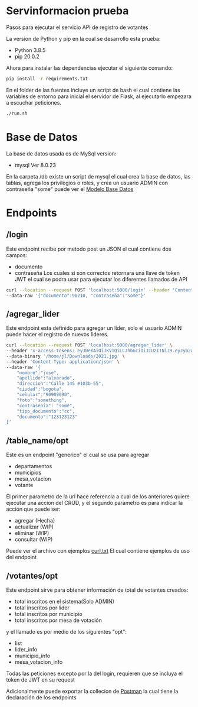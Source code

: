 # Servinformacion prueba

Pasos para ejecutar el servicio API de registro de votantes

La version de Python y pip en la cual se desarrollo esta prueba:
- Python 3.8.5
- pip 20.0.2

Ahora para instalar las dependencias ejecutar el siguiente comando:

```.sh
pip install -r requirements.txt
```
En el folder de las fuentes incluye un script de bash el cual contiene las variables de entorno para inicial el servidor de Flask, al ejecutarlo empezara a escuchar peticiones.

```.sh
./run.sh
```
# Base de Datos
La base de datos usada es de MySql version:
- mysql  Ver 8.0.23

En la carpeta /db existe un script de mysql el cual crea la base de datos, las tablas, agrega los privilegios o roles, y crea un usuario ADMIN con contraseña "some"
puede ver el [Modelo Base Datos](./db/modelo_db.png)

# Endpoints

## /login
Este endpoint recibe por metodo post un JSON el cual contiene dos campos:
- documento
- contraseña
Los cuales si son correctos retornara una llave de token JWT el cual se podra usar para ejecutar los diferentes llamados de API

```.sh
curl --location --request POST 'localhost:5000/login' --header 'Content-Type: application/json' \ 
--data-raw '{"documento":90210, "contraseña":"some"}'
```


## /agregar_lider
Este endpoint esta definido para agregar un lider, solo el usuario ADMIN puede hacer el registro de nuevos lideres.
```.sh
curl --location --request POST 'localhost:5000/agregar_lider' \
--header 'x-access-tokens: eyJ0eXAiOiJKV1QiLCJhbGciOiJIUzI1NiJ9.eyJyb2xlIjoxLCJ1c2VyX2lkIjoxLCJleHAiOjE2MTU3NjkzNDl9.agJcKWHkpzkROvee1PMKFX8udLJkchCPGlvj8bU7XBE' \
--data-binary '/home/jl/Downloads/2021.jpg' \
--header 'Content-Type: application/json' \
--data-raw '{
    "nombre":"jose",
    "apellido":"alvarado",
    "direccion":"Calle 145 #103b-55",
    "ciudad":"bogota",
    "celular":"90909090",
    "foto":"something",
    "contrasenia": "some",
    "tipo_documento":"cc",
    "documento":"123123123"
}'
```
## /table_name/opt
Este es un endpoint "generico" el cual se usa para agregar 
- departamentos
- municipios
- mesa_votacion
- votante

El primer parametro de la url hace referencia a cual de los anteriores quiere ejecutar una accion del CRUD, y el segundo parametro es para indicar la acción que puede ser:

- agregar (Hecha)
- actualizar (WIP)
- eliminar (WIP)
- consultar (WIP)

Puede ver el archivo con ejemplos [curl.txt](./curl.txt)
El cual contiene ejemplos de uso del endpoint

## /votantes/opt
Este endpoint sirve para obtener información de total de votantes creados:
- total inscritos en el sistema(Solo ADMIN)
- total inscritos por lider
- total inscritos por municipio
- total inscritos por mesa de votación

y el llamado es por medio de los siguientes "opt":
- list
- lider_info
- municipio_info
- mesa_votacion_info

Todas las peticiones excepto por la del login, requieren que se incluya el token de JWT en su request

Adicionalmente puede exportar la collecion de [Postman](./Servinformacion.postman_collection.json) la cual tiene la declaración de los endpoints
